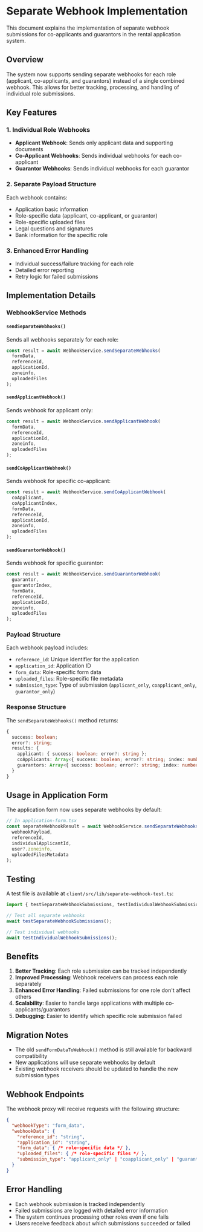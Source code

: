 # Separate Webhook Implementation

This document explains the implementation of separate webhook submissions for co-applicants and guarantors in the rental application system.

## Overview

The system now supports sending separate webhooks for each role (applicant, co-applicants, and guarantors) instead of a single combined webhook. This allows for better tracking, processing, and handling of individual role submissions.

## Key Features

### 1. Individual Role Webhooks
- **Applicant Webhook**: Sends only applicant data and supporting documents
- **Co-Applicant Webhooks**: Sends individual webhooks for each co-applicant
- **Guarantor Webhooks**: Sends individual webhooks for each guarantor

### 2. Separate Payload Structure
Each webhook contains:
- Application basic information
- Role-specific data (applicant, co-applicant, or guarantor)
- Role-specific uploaded files
- Legal questions and signatures
- Bank information for the specific role

### 3. Enhanced Error Handling
- Individual success/failure tracking for each role
- Detailed error reporting
- Retry logic for failed submissions

## Implementation Details

### WebhookService Methods

#### `sendSeparateWebhooks()`
Sends all webhooks separately for each role:
```typescript
const result = await WebhookService.sendSeparateWebhooks(
  formData,
  referenceId,
  applicationId,
  zoneinfo,
  uploadedFiles
);
```

#### `sendApplicantWebhook()`
Sends webhook for applicant only:
```typescript
const result = await WebhookService.sendApplicantWebhook(
  formData,
  referenceId,
  applicationId,
  zoneinfo,
  uploadedFiles
);
```

#### `sendCoApplicantWebhook()`
Sends webhook for specific co-applicant:
```typescript
const result = await WebhookService.sendCoApplicantWebhook(
  coApplicant,
  coApplicantIndex,
  formData,
  referenceId,
  applicationId,
  zoneinfo,
  uploadedFiles
);
```

#### `sendGuarantorWebhook()`
Sends webhook for specific guarantor:
```typescript
const result = await WebhookService.sendGuarantorWebhook(
  guarantor,
  guarantorIndex,
  formData,
  referenceId,
  applicationId,
  zoneinfo,
  uploadedFiles
);
```

### Payload Structure

Each webhook payload includes:
- `reference_id`: Unique identifier for the application
- `application_id`: Application ID
- `form_data`: Role-specific form data
- `uploaded_files`: Role-specific file metadata
- `submission_type`: Type of submission (`applicant_only`, `coapplicant_only`, `guarantor_only`)

### Response Structure

The `sendSeparateWebhooks()` method returns:
```typescript
{
  success: boolean;
  error?: string;
  results: {
    applicant: { success: boolean; error?: string };
    coApplicants: Array<{ success: boolean; error?: string; index: number }>;
    guarantors: Array<{ success: boolean; error?: string; index: number }>;
  }
}
```

## Usage in Application Form

The application form now uses separate webhooks by default:

```typescript
// In application-form.tsx
const separateWebhookResult = await WebhookService.sendSeparateWebhooks(
  webhookPayload,
  referenceId,
  individualApplicantId,
  user?.zoneinfo,
  uploadedFilesMetadata
);
```

## Testing

A test file is available at `client/src/lib/separate-webhook-test.ts`:

```typescript
import { testSeparateWebhookSubmissions, testIndividualWebhookSubmissions } from './separate-webhook-test';

// Test all separate webhooks
await testSeparateWebhookSubmissions();

// Test individual webhooks
await testIndividualWebhookSubmissions();
```

## Benefits

1. **Better Tracking**: Each role submission can be tracked independently
2. **Improved Processing**: Webhook receivers can process each role separately
3. **Enhanced Error Handling**: Failed submissions for one role don't affect others
4. **Scalability**: Easier to handle large applications with multiple co-applicants/guarantors
5. **Debugging**: Easier to identify which specific role submission failed

## Migration Notes

- The old `sendFormDataToWebhook()` method is still available for backward compatibility
- New applications will use separate webhooks by default
- Existing webhook receivers should be updated to handle the new submission types

## Webhook Endpoints

The webhook proxy will receive requests with the following structure:
```json
{
  "webhookType": "form_data",
  "webhookData": {
    "reference_id": "string",
    "application_id": "string",
    "form_data": { /* role-specific data */ },
    "uploaded_files": { /* role-specific files */ },
    "submission_type": "applicant_only" | "coapplicant_only" | "guarantor_only"
  }
}
```

## Error Handling

- Each webhook submission is tracked independently
- Failed submissions are logged with detailed error information
- The system continues processing other roles even if one fails
- Users receive feedback about which submissions succeeded or failed
